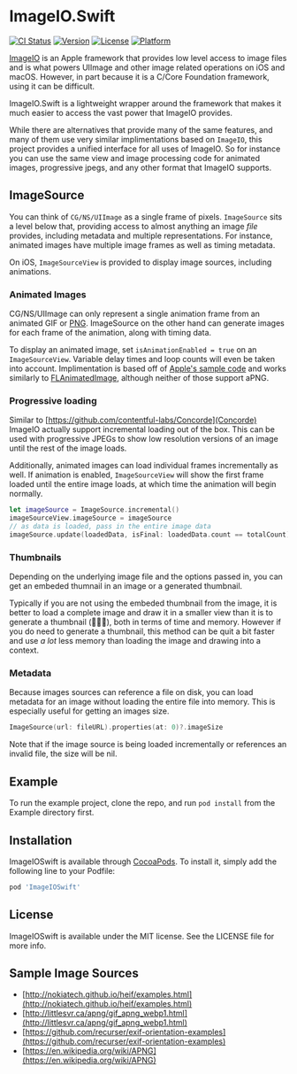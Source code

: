 # ImageIO.Swift

[![CI Status](http://img.shields.io/travis/davbeck/ImageIOSwift.svg?style=flat)](https://travis-ci.org/davbeck/ImageIOSwift)
[![Version](https://img.shields.io/cocoapods/v/ImageIOSwift.svg?style=flat)](http://cocoapods.org/pods/ImageIOSwift)
[![License](https://img.shields.io/cocoapods/l/ImageIOSwift.svg?style=flat)](http://cocoapods.org/pods/ImageIOSwift)
[![Platform](https://img.shields.io/cocoapods/p/ImageIOSwift.svg?style=flat)](http://cocoapods.org/pods/ImageIOSwift)

[ImageIO](https://developer.apple.com/documentation/imageio) is an Apple framework that provides low level access to image files and is what powers UIImage and other image related operations on iOS and macOS. However, in part because it is a C/Core Foundation framework, using it can be difficult.

ImageIO.Swift is a lightweight wrapper around the framework that makes it much easier to access the vast power that ImageIO provides.

While there are alternatives that provide many of the same features, and many of them use very similar implimentations based on `ImageIO`, this project provides a unified interface for all uses of ImageIO. So for instance you can use the same view and image processing code for animated images, progressive jpegs, and any other format that ImageIO supports.

## ImageSource

You can think of `CG/NS/UIImage` as a single frame of pixels. `ImageSource` sits a level below that, providing access to almost anything an image *file* provides, including metadata and multiple representations. For instance, animated images have multiple image frames as well as timing metadata.

On iOS, `ImageSourceView` is provided to display image sources, including animations.

### Animated Images

CG/NS/UIImage can only represent a single animation frame from an animated GIF or [PNG](https://en.wikipedia.org/wiki/APNG). ImageSource on the other hand can generate images for each frame of the animation, along with timing data.

To display an animated image, set `isAnimationEnabled = true` on an `ImageSourceView`. Variable delay times and loop counts will even be taken into account. Implimentation is based off of [Apple's sample code](https://developer.apple.com/library/content/samplecode/UsingPhotosFramework/Listings/Shared_AnimatedImageView_swift.html#//apple_ref/doc/uid/TP40014575-Shared_AnimatedImageView_swift-DontLinkElementID_5) and works similarly to [FLAnimatedImage](https://github.com/Flipboard/FLAnimatedImage), although neither of those support aPNG.

### Progressive loading

Similar to [https://github.com/contentful-labs/Concorde](Concorde) ImageIO actually support incremental loading out of the box. This can be used with progressive JPEGs to show low resolution versions of an image until the rest of the image loads.

Additionally, animated images can load individual frames incrementally as well. If animation is enabled, `ImageSourceView` will show the first frame loaded until the entire image loads, at which time the animation will begin normally.

```swift
let imageSource = ImageSource.incremental()
imageSourceView.imageSource = imageSource
// as data is loaded, pass in the entire image data
imageSource.update(loadedData, isFinal: loadedData.count == totalCount)
```

### Thumbnails

Depending on the underlying image file and the options passed in, you can get an embeded thumnail in an image or a generated thumbnail.

Typically if you are not using the embeded thumbnail from the image, it is better to load a complete image and draw it in a smaller view than it is to generate a thumbnail (🤷🏽‍♀️), both in terms of time and memory. However if you do need to generate a thumbnail, this method can be quit a bit faster and use *a lot* less memory than loading the image and drawing into a context.

### Metadata

Because images sources can reference a file on disk, you can load metadata for an image without loading the entire file into memory. This is especially useful for getting an images size.

```swift
ImageSource(url: fileURL).properties(at: 0)?.imageSize
```

Note that if the image source is being loaded incrementally or references an invalid file, the size will be nil.

## Example

To run the example project, clone the repo, and run `pod install` from the Example directory first.

## Installation

ImageIOSwift is available through [CocoaPods](http://cocoapods.org). To install
it, simply add the following line to your Podfile:

```ruby
pod 'ImageIOSwift'
```

## License

ImageIOSwift is available under the MIT license. See the LICENSE file for more info.

## Sample Image Sources

- [http://nokiatech.github.io/heif/examples.html](http://nokiatech.github.io/heif/examples.html)
- [http://littlesvr.ca/apng/gif_apng_webp1.html](http://littlesvr.ca/apng/gif_apng_webp1.html)
- [https://github.com/recurser/exif-orientation-examples](https://github.com/recurser/exif-orientation-examples)
- [https://en.wikipedia.org/wiki/APNG](https://en.wikipedia.org/wiki/APNG)